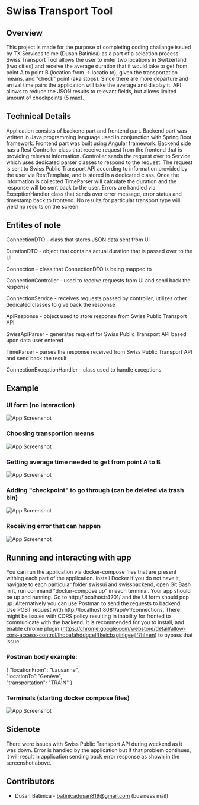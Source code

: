 # Swiss Transport Tool




## Overview
This project is made for the purpose of completing coding challange issued by TX Services to
me (Dusan Batinica) as a part of a selection process. Swiss Transport Tool allows the user to enter two
locations in Switzerland (two cities) and receive the average duration that it would take to get from
point A to point B (location from -> locatio to), given the transportation means, and "check" point (aka stops).
Since there are more departure and arrival time pairs the application will take the average and display it.
API allows to reduce the JSON results to relevant fields, but allows limited amount of checkpoints (5 max).
## Technical Details
Application consists of backend part and frontend part. Backend part was written in Java programming 
language used in conjunction with Spring Boot framework. Frontend part was built
using Angular framework. Backend side has a Rest Controller class that receive request from the frontend
that is providing relevant information. Controller sends the request over to Service which uses
dedicated parser classes to respond to the request. The request is sent to Swiss Public Transport
API according to information provided by the user via RestTemplate, and is stored in a dedicated class.
Once the information is collected TimeParser will calculate the duration and the response will be sent
back to the user. Errors are handled via ExceptionHandler class that sends over error message, error status and timestamp back to frontend.
No results for particular transport type will yield no results on the screen.

## Entites of note
ConnectionDTO - class that stores JSON data sent from UI

DurationDTO - object that contains actual duration that is passed over to the UI

Connection - class that ConnectionDTO is being mapped to

ConnectionController - used to receive requests from UI and send back the response

ConnectionService - receives requests passed by controller, utilizes other dedicated classes to give back the response

ApiResponse - object used to store response from Swiss Public Transport API

SwissApiParser - generates request for Swiss Public Transport API based upon data user entered

TimeParser - parses the response received from Swiss Public Transport API and send back the result

ConnectionExceptionHandler - class used to handle exceptions

## Example
 ### UI form (no interaction)
![App Screenshot](images/SwissUI1.PNG)

 ### Choosing transportion means
![App Screenshot](images/SwissUI2.jpg)

 ### Getting average time needed to get from point A to B
![App Screenshot](images/SwissUI3.PNG)

 ### Adding "checkpoint" to go through (can be deleted via trash bin)
![App Screenshot](images/SwissUI4.PNG)

 ### Receiving error that can happen
![App Screenshot](images/SwissUI5.PNG)


## Running and interacting with app
You can run the application via docker-compose files that are present withing each part of
the application. Install Docker if you do not have it, navigate to each particular folder
swissui and swissbackend, open Git Bash in it, run command "docker-compose up" in each terminal. Your
app should be up and running. Go to http://localhost:4201/ and the UI form should pop up.
Alternatively you can use Postman to send the requests to backend. Use POST request with http://localhost:8081/api/v1/connections.
There might be issues with CORS policy resulting in inability for fronted to communicate with the backend. It is recommended for you to install, and
enable chrome plugin (https://chrome.google.com/webstore/detail/allow-cors-access-control/lhobafahddgcelffkeicbaginigeejlf?hl=en) to bypass that issue.

### Postman body example: 
{
    "locationFrom": "Lausanne",  
    "locationTo":"Genève",   
    "transportation": "TRAIN"
}

### Terminals (starting docker compose files)
![App Screenshot](images/Terminals.png)

## Sidenote
There were issues with Swiss Public Transport API during weekend as it was down. Error is handled by the application
but if that problem continues, it will result in application sending back error response as shown in the screenshot above.
## Contributors
- Dušan Batinica - batinicadusan819@gmail.com (business mail)
